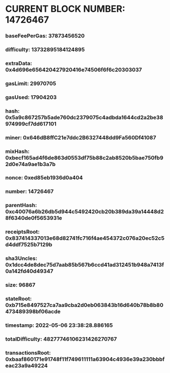 # CURRENT BLOCK NUMBER: 14726467

### baseFeePerGas: 37873456520
### difficulty: 13732895184124895
### extraData: 0x4d696e656420427920416e74506f6f6c20303037
### gasLimit: 29970705
### gasUsed: 17904203
### hash: 0x5a9c867257b5ade760dc2379075c4adbda1644cd2a2be38974999cf7dd617101
### miner: 0x646dB8ffC21e7ddc2B6327448dd9Fa560Df41087
### mixHash: 0xbecf165ad4f6de863d0553df75b88c2ab8520b5bae750fb92d0e74a9ae1b3a7b
### nonce: 0xed85eb1936d0a404
### number: 14726467
### parentHash: 0xc40076a6b26db5d944c5492420cb20b389da39a14448d28f6340de0f5653931e
### receiptsRoot: 0x837414337013e68d82741fc716f4ae454372c076a20ec52c5d4ddf7525b7129b
### sha3Uncles: 0x1dcc4de8dec75d7aab85b567b6ccd41ad312451b948a7413f0a142fd40d49347
### size: 96867
### stateRoot: 0xb715e8497527ca7aa9cba2d0eb063843b16d640b78b8b80473489398bf06acde
### timestamp: 2022-05-06 23:38:28.886165
### totalDifficulty: 48277746106231426270767
### transactionsRoot: 0xbaaf860171e91748f11f749611111a63904c4936e39a230bbbfeac23a9a49224
